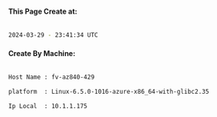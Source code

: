 
   
#### This Page Create at:

```bash

2024-03-29 - 23:41:34 UTC

```

#### Create By Machine:

```bash

Host Name : fv-az840-429

platform  : Linux-6.5.0-1016-azure-x86_64-with-glibc2.35

Ip Local  : 10.1.1.175

```

